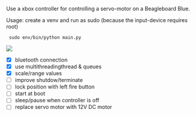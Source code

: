 Use a xbox controller for controlling a servo-motor on a Beagleboard Blue.


Usage:
create a venv and run as sudo (because the input-device requires root)


     sudo env/bin/python main.py


![](https://github.com/Alex-CodeLab/xboxcontroller2servo_bbb/blob/cddf43d05492251f157ff5869e093d310261a411/ezgif-3-e7c9d65d1a.gif)


- [x] bluetooth connection
- [x] use multithreadingthread & queues 
- [x] scale/range values
- [ ] improve shutdow/terminate
- [ ] lock position with left fire button
- [ ] start at boot
- [ ] sleep/pause when controller is off
- [ ] replace servo motor with 12V DC motor 
